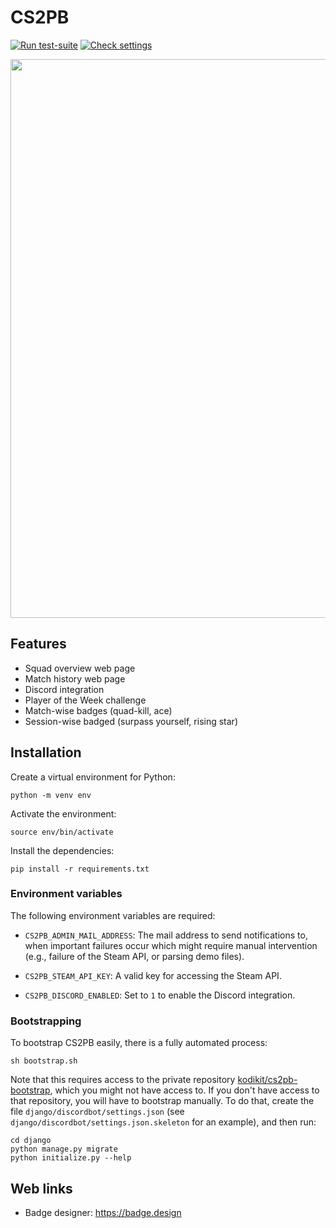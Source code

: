 # CS2PB

[![Run test-suite](https://github.com/kodikit/cs2pb/actions/workflows/django-tests.yaml/badge.svg)](https://github.com/kodikit/cs2pb/actions/workflows/django-tests.yaml)
[![Check settings](https://github.com/kodikit/cs2pb/actions/workflows/check-settings.yaml/badge.svg)](https://github.com/kodikit/cs2pb/actions/workflows/check-settings.yaml)

<img width="894" src="https://github.com/user-attachments/assets/b25b17c1-6636-4a01-9f52-4c761c2a033f">

## Features

- Squad overview web page
- Match history web page
- Discord integration
- Player of the Week challenge
- Match-wise badges (quad-kill, ace)
- Session-wise badged (surpass yourself, rising star)

## Installation

Create a virtual environment for Python:
```
python -m venv env
```

Activate the environment:
```
source env/bin/activate
```

Install the dependencies:
```
pip install -r requirements.txt
```

### Environment variables

The following environment variables are required:

- `CS2PB_ADMIN_MAIL_ADDRESS`: The mail address to send notifications to, when important failures occur which might require manual intervention (e.g., failure of the Steam API, or parsing demo files).

- `CS2PB_STEAM_API_KEY`: A valid key for accessing the Steam API.

- `CS2PB_DISCORD_ENABLED`: Set to `1` to enable the Discord integration.

### Bootstrapping

To bootstrap CS2PB easily, there is a fully automated process:
```
sh bootstrap.sh
```
Note that this requires access to the private repository [kodikit/cs2pb-bootstrap](https://github.com/kodikit/cs2pb-bootstrap), which you might not have access to. If you don't have access to that repository, you will have to bootstrap manually. To do that, create the file `django/discordbot/settings.json` (see `django/discordbot/settings.json.skeleton` for an example), and then run:
```
cd django
python manage.py migrate
python initialize.py --help
```

## Web links

- Badge designer: <https://badge.design>
